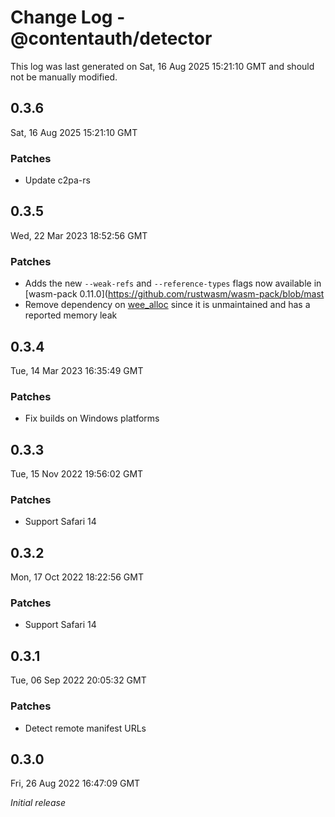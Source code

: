 # Change Log - @contentauth/detector

This log was last generated on Sat, 16 Aug 2025 15:21:10 GMT and should not be manually modified.

## 0.3.6
Sat, 16 Aug 2025 15:21:10 GMT

### Patches

- Update c2pa-rs

## 0.3.5
Wed, 22 Mar 2023 18:52:56 GMT

### Patches

- Adds the new `--weak-refs` and `--reference-types` flags now available in [wasm-pack 0.11.0](https://github.com/rustwasm/wasm-pack/blob/mast
- Remove dependency on [wee_alloc](https://github.com/rustwasm/wee_alloc) since it is unmaintained and has a reported memory leak

## 0.3.4
Tue, 14 Mar 2023 16:35:49 GMT

### Patches

- Fix builds on Windows platforms

## 0.3.3
Tue, 15 Nov 2022 19:56:02 GMT

### Patches

- Support Safari 14

## 0.3.2
Mon, 17 Oct 2022 18:22:56 GMT

### Patches

- Support Safari 14

## 0.3.1
Tue, 06 Sep 2022 20:05:32 GMT

### Patches

- Detect remote manifest URLs

## 0.3.0
Fri, 26 Aug 2022 16:47:09 GMT

_Initial release_

